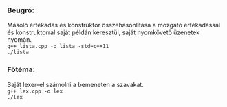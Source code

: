 ### Beugró:
<p>Másoló értékadás és konstruktor összehasonlítása a mozgató értékadással és konstruktorral saját példán keresztül, saját nyomkövető üzenetek nyomán.<br>
<code>g++ lista.cpp -o lista -std=c++11</code><br>
<code>./lista</code><br>
</p>

### Főtéma:
<p>Saját lexer-el számolni a bemeneten a szavakat.<br>
<code>g++ lex.cpp -o lex</code><br>
<code>./lex</code>
</p>
